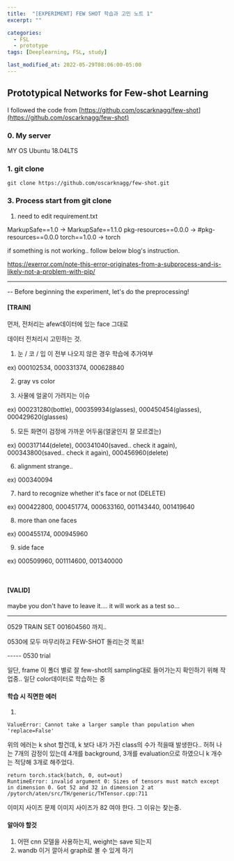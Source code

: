 ```yaml
---
title:  "[EXPERIMENT] FEW SHOT 학습과 고민 노트 1"
excerpt: ""

categories:
  - FSL
  - prototype
tags: [Deeplearning, FSL, study]

last_modified_at: 2022-05-29T08:06:00-05:00
---
```


## Prototypical Networks for Few-shot Learning
I followed the code from [https://github.com/oscarknagg/few-shot](https://github.com/oscarknagg/few-shot)


### 0. My server
MY OS
Ubuntu 18.04LTS

### 1. git clone

~~~
git clone https://github.com/oscarknagg/few-shot.git
~~~



### 3. Process start from git clone

1. need to edit requirement.txt

MarkupSafe==1.0  -> MarkupSafe==1.1.0
pkg-resources==0.0.0  -> #pkg-resources==0.0.0
torch==1.0.0 -> torch

if something is not working.. follow below blog's instruction. 

https://exerror.com/note-this-error-originates-from-a-subprocess-and-is-likely-not-a-problem-with-pip/

<hr>

-- Before beginning the experiment, let's do the preprocessing!


#### [TRAIN]

먼저, 전처리는 afew데이터에 있는 face 그대로 

데이터 전처리시 고민하는 것.

1. 눈 / 코 / 입 이 전부 나오지 않은 경우 학습에 추가여부

ex) 000102534, 000331374, 000628840

2. gray vs color

4. 사물에 얼굴이 가려지는 이슈 

ex) 000231280(bottle), 000359934(glasses), 000450454(glasses), 000429620(glasses)

5. 모든 화면이 검정에 가까운 어두움(얼굴인지 잘 모르겠는)

ex) 000317144(delete), 000341040(saved.. check it again), 000343800(saved.. check it again), 000456960(delete)

6. alignment strange..

ex) 000340094

7. hard to recognize whether it's face or not (DELETE)

ex) 000422800, 000451774, 000633160, 001143440, 001419640

8. more than one faces

ex) 000455174, 000945960

9. side face

ex) 000509960, 001114600, 001340000

<br>

#### [VALID]

maybe you don't have to leave it.... it will work as a test so...




------------------------------------------
0529
TRAIN SET
001604560
까지..

0530에 모두 마무리하고 FEW-SHOT 돌리는것 목표!


----- 0530 trial

일단, frame 이 폴더 별로 잘 few-shot의 sampling대로 들어가는지 확인하기 위해 작업중.. 일단 color데이터로 학습하는 중

#### 학습 시 직면한 에러

1. 
~~~
ValueError: Cannot take a larger sample than population when 'replace=False'
~~~
위의 에러는 k shot 할건데, k 보다 내가 가진 class의 수가 적을때 발생한다.. 허허 나는 7개의 감정이 있는데 4개를 background, 3개를 evaluation으로 하였으니 k 개수는 적당해 3개로 해주었다.



~~~
return torch.stack(batch, 0, out=out)
RuntimeError: invalid argument 0: Sizes of tensors must match except in dimension 0. Got 52 and 32 in dimension 2 at /pytorch/aten/src/TH/generic/THTensor.cpp:711
~~~
이미지 사이즈 문제 이미지 사이즈가 82 여야 한다. 그 이유는 찾는중.

#### 알아야 할것
1. 어떤  cnn 모델을 사용하는지, weight는 save 되는지
2. wandb 이거 깔아서 graph로 볼 수 있게 하기 
